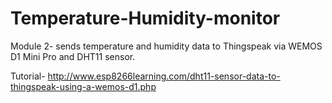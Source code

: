 # Temperature-Humidity-monitor
Module 2- sends temperature and humidity data to Thingspeak via WEMOS D1 Mini Pro and DHT11 sensor.

Tutorial- http://www.esp8266learning.com/dht11-sensor-data-to-thingspeak-using-a-wemos-d1.php
